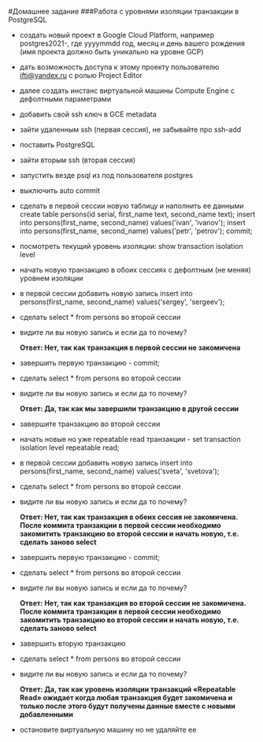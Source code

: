 #Домашнее задание
###Работа с уровнями изоляции транзакции в PostgreSQL

- создать новый проект в Google Cloud Platform, например postgres2021-<yyyymmdd>, где yyyymmdd год, месяц и
  день вашего рождения (имя проекта должно быть уникально на уровне GCP)
- дать возможность доступа к этому проекту пользователю ifti@yandex.ru с ролью Project Editor
- далее создать инстанс виртуальной машины Compute Engine с дефолтными параметрами
- добавить свой ssh ключ в GCE metadata
- зайти удаленным ssh (первая сессия), не забывайте про ssh-add
- поставить PostgreSQL
- зайти вторым ssh (вторая сессия)
- запустить везде psql из под пользователя postgres
- выключить auto commit
- сделать в первой сессии новую таблицу и наполнить ее данными
  create table persons(id serial, first_name text, second_name text);
  insert into persons(first_name, second_name) values('ivan', 'ivanov');
  insert into persons(first_name, second_name) values('petr', 'petrov');
  commit;
- посмотреть текущий уровень изоляции: show transaction isolation level
- начать новую транзакцию в обоих сессиях с дефолтным (не меняя) уровнем изоляции
- в первой сессии добавить новую запись
  insert into persons(first_name, second_name) values('sergey', 'sergeev');
- сделать select * from persons во второй сессии
- видите ли вы новую запись и если да то почему? 
  
  <strong> Ответ: Нет, так как транзакция в первой сессии не закомичена </strong>
  
- завершить первую транзакцию - commit;
- сделать select * from persons во второй сессии
- видите ли вы новую запись и если да то почему? 

  <strong> Ответ: Да, так как мы завершили транзакцию в другой сессии </strong>

- завершите транзакцию во второй сессии
- начать новые но уже repeatable read транзакции - set transaction isolation level repeatable read;
- в первой сессии добавить новую запись
  insert into persons(first_name, second_name) values('sveta', 'svetova');
- сделать select * from persons во второй сессии
- видите ли вы новую запись и если да то почему? 

  <strong> Ответ: Нет, так как транзакция в обеих сессия не закомичена. После коммита транзакции в первой сессии необходимо закомитить транзакцию во второй сессии и начать новую, т.е. сделать заново select  </strong>

- завершить первую транзакцию - commit;
- сделать select * from persons во второй сессии
- видите ли вы новую запись и если да то почему?
  
  <strong> Ответ: Нет, так как транзакция во второй сессии не закомичена. После коммита транзакции в первой сессии необходимо закомитить транзакцию во второй сессии и начать новую, т.е. сделать заново select  </strong>

- завершить вторую транзакцию
- сделать select * from persons во второй сессии
- видите ли вы новую запись и если да то почему?

  <strong> Ответ:	Да, так как уровень изоляции транзакций «Repeatable Read» ожидает когда любая транзакция будет закомичена и только после этого будут получены данные вместе с новыми добавленными </strong>

- остановите виртуальную машину но не удаляйте ее
